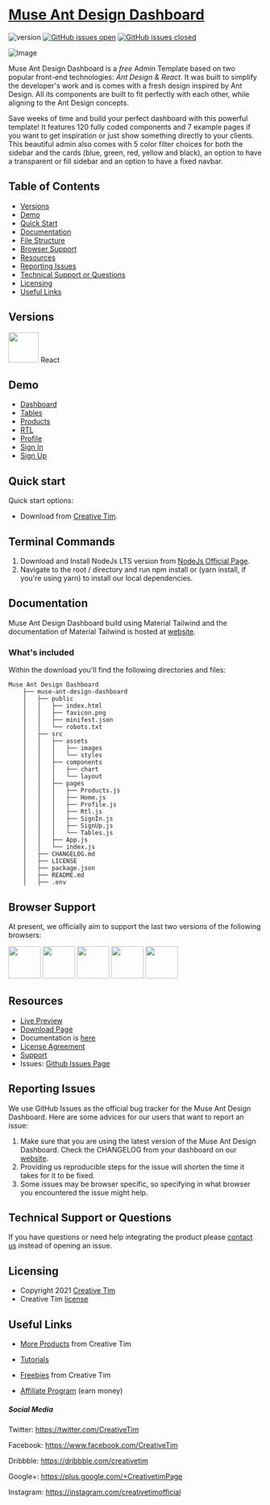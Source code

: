 # [Muse Ant Design Dashboard](https://demos.creative-tim.com/muse-ant-design-dashboard/#/dashboard?ref=readme-madd)

![version](https://img.shields.io/badge/version-1.0.0-blue.svg) [![GitHub issues open](https://img.shields.io/github/issues/creativetimofficial/muse-ant-design-dashboard.svg)](https://github.com/creativetimofficial/muse-ant-design-dashboard/issues?q=is%3Aopen+is%3Aissue) [![GitHub issues closed](https://img.shields.io/github/issues-closed-raw/creativetimofficial/material-tailwind-dashboard-react.svg?maxAge=2592000)](https://github.com/creativetimofficial/muse-ant-design-dashboard/issues?q=is%3Aissue+is%3Aclosed)

![Image](https://s3.amazonaws.com/creativetim_bucket/Products/496/original/opt_md_ant_react_thumbnail.jpg?1629182839)

Muse Ant Design Dashboard is a _free_ Admin Template based on two popular front-end technologies: _Ant Design & React_. It was built to simplify the developer's work and is comes with a fresh design inspired by Ant Design. All its components are built to fit perfectly with each other, while aligning to the Ant Design concepts.

Save weeks of time and build your perfect dashboard with this powerful template! It features 120 fully coded components and 7 example pages if you want to get inspiration or just show something directly to your clients. This beautiful admin also comes with 5 color filter choices for both the sidebar and the cards (blue, green, red, yellow and black), an option to have a transparent or fill sidebar and an option to have a fixed navbar.

## Table of Contents

- [Versions](#versions)
- [Demo](#demo)
- [Quick Start](#quick-start)
- [Documentation](#documentation)
- [File Structure](#file-structure)
- [Browser Support](#browser-support)
- [Resources](#resources)
- [Reporting Issues](#reporting-issues)
- [Technical Support or Questions](#technical-support-or-questions)
- [Licensing](#licensing)
- [Useful Links](#useful-links)

## Versions

[<img src="https://github.com/creativetimofficial/public-assets/blob/master/logos/react.jpg?raw=true" width="60" height="60" />](https://www.creative-tim.com/product/material-tailwind-dashboard-react?ref=readme-madd)
React

## Demo

- [Dashboard](https://demos.creative-tim.com/muse-ant-design-dashboard/#/dashboard?ref=readme-madd)
- [Tables](https://demos.creative-tim.com/muse-ant-design-dashboard/#/tables?ref=readme-madd)
- [Products](https://demos.creative-tim.com/muse-ant-design-dashboard/#/Products?ref=readme-madd)
- [RTL](https://demos.creative-tim.com/muse-ant-design-dashboard/#/rtl?ref=readme-madd)
- [Profile](https://demos.creative-tim.com/muse-ant-design-dashboard/#/profile?ref=readme-madd)
- [Sign In](https://demos.creative-tim.com/muse-ant-design-dashboard/#/sign-in?ref=readme-madd)
- [Sign Up](https://demos.creative-tim.com/muse-ant-design-dashboard/#/sign-up?ref=readme-madd)

## Quick start

Quick start options:

- Download from [Creative Tim](https://www.creative-tim.com/product/muse-ant-design-dashboard?ref=readme-madd).

## Terminal Commands

1. Download and Install NodeJs LTS version from [NodeJs Official Page](https://nodejs.org/en/download/).
2. Navigate to the root / directory and run npm install or (yarn install, if you're using yarn) to install our local dependencies.

## Documentation

Muse Ant Design Dashboard build using Material Tailwind and the documentation of Material Tailwind is hosted at [website](https://demos.creative-tim.com/muse-ant-design-dashboard/#/docs/overview?ref=readme-madd).

### What's included

Within the download you'll find the following directories and files:

```
Muse Ant Design Dashboard
    ├── muse-ant-design-dashboard
    │   ├── public
    │   │   ├── index.html
    │   │   ├── favicon.png
    │   │   ├── minifest.json
    │   │   └── robots.txt
    │   ├── src
    │   │   ├── assets
    │   │   │   ├── images
    │   │   │   └── styles
    │   │   ├── components
    │   │   │   ├── chart
    │   │   │   └── layout
    │   │   ├── pages
    │   │   │   ├── Products.js
    │   │   │   ├── Home.js
    │   │   │   ├── Profile.js
    │   │   │   ├── Rtl.js
    │   │   │   ├── SignIn.js
    │   │   │   ├── SignUp.js
    │   │   │   └── Tables.js
    │   │   ├── App.js
    │   │   └── index.js
    │   ├── CHANGELOG.md
    │   ├── LICENSE
    │   ├── package.json
    │   ├── README.md
    │   ├── .env
```

## Browser Support

At present, we officially aim to support the last two versions of the following browsers:

<img src="https://s3.amazonaws.com/creativetim_bucket/github/browser/chrome.png" width="64" height="64"> <img src="https://s3.amazonaws.com/creativetim_bucket/github/browser/firefox.png" width="64" height="64"> <img src="https://s3.amazonaws.com/creativetim_bucket/github/browser/edge.png" width="64" height="64"> <img src="https://s3.amazonaws.com/creativetim_bucket/github/browser/safari.png" width="64" height="64"> <img src="https://s3.amazonaws.com/creativetim_bucket/github/browser/opera.png" width="64" height="64">

## Resources

- [Live Preview](https://demos.creative-tim.com/muse-ant-design-dashboard/#/?ref=readme-madd)
- [Download Page](https://www.creative-tim.com/product/material-tailwind-dashboard-react?ref=readme-madd)
- Documentation is [here](https://material-tailwind.com/documentation/quick-start?ref=readme-madd)
- [License Agreement](https://www.creative-tim.com/license?ref=readme-madd)
- [Support](https://www.creative-tim.com/contact-us?ref=readme-madd)
- Issues: [Github Issues Page](https://github.com/creativetimofficial/muse-ant-design-dashboard/issues)

## Reporting Issues

We use GitHub Issues as the official bug tracker for the Muse Ant Design Dashboard. Here are some advices for our users that want to report an issue:

1. Make sure that you are using the latest version of the Muse Ant Design Dashboard. Check the CHANGELOG from your dashboard on our [website](https://www.creative-tim.com/product/muse-ant-design-dashboard?ref=readme-madd).
2. Providing us reproducible steps for the issue will shorten the time it takes for it to be fixed.
3. Some issues may be browser specific, so specifying in what browser you encountered the issue might help.

## Technical Support or Questions

If you have questions or need help integrating the product please [contact us](https://www.creative-tim.com/contact-us?ref=readme-madd) instead of opening an issue.

## Licensing

- Copyright 2021 [Creative Tim](https://www.creative-tim.com?ref=readme-madd)
- Creative Tim [license](https://www.creative-tim.com/license?ref=readme-madd)

## Useful Links

- [More Products](https://www.creative-tim.com/templates?ref=readme-madd) from Creative Tim

- [Tutorials](https://www.youtube.com/channel/UCVyTG4sCw-rOvB9oHkzZD1w)

- [Freebies](https://www.creative-tim.com/templates/free?ref=readme-madd) from Creative Tim

- [Affiliate Program](https://www.creative-tim.com/affiliates/new?ref=readme-madd) (earn money)

##### Social Media

Twitter: <https://twitter.com/CreativeTim>

Facebook: <https://www.facebook.com/CreativeTim>

Dribbble: <https://dribbble.com/creativetim>

Google+: <https://plus.google.com/+CreativetimPage>

Instagram: <https://instagram.com/creativetimofficial>
